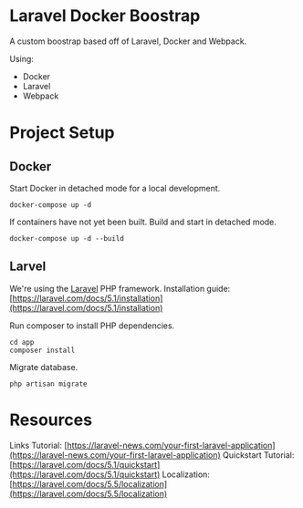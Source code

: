 # Laravel Docker Boostrap
A custom boostrap based off of Laravel, Docker and Webpack.

Using:

- Docker
- Laravel
- Webpack


# Project Setup

## Docker
Start Docker in detached mode for a local development.
```
docker-compose up -d
```
If containers have not yet been built. Build and start in detached mode.
```
docker-compose up -d --build
```

## Larvel
We're using the [Laravel](https://laravel.com/docs/5.5) PHP framework.
Installation guide: [https://laravel.com/docs/5.1/installation](https://laravel.com/docs/5.1/installation)

Run composer to install PHP dependencies.
```
cd app
composer install
```

Migrate database.
```
php artisan migrate
```


# Resources
Links Tutorial: [https://laravel-news.com/your-first-laravel-application](https://laravel-news.com/your-first-laravel-application)
Quickstart Tutorial: [https://laravel.com/docs/5.1/quickstart](https://laravel.com/docs/5.1/quickstart)
Localization: [https://laravel.com/docs/5.5/localization](https://laravel.com/docs/5.5/localization)





